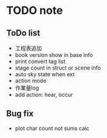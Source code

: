 TODO note
===

## ToDo list

- 工程表追加
- book version show in base info
- print convert tag list
- stage count in struct or scene info
- auto sky state when ext
- action mode
- 作業量log
- add action: hear, occur

## Bug fix

- plot char count not sums calc
